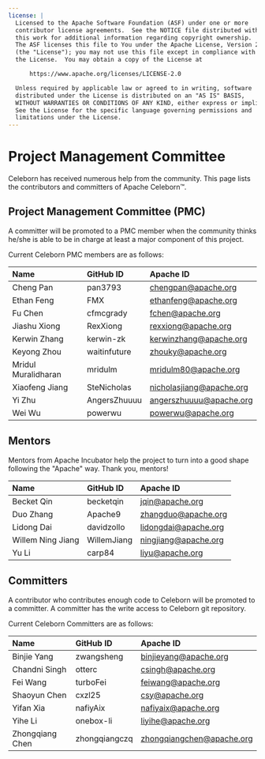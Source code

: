```yaml
---
license: |
  Licensed to the Apache Software Foundation (ASF) under one or more
  contributor license agreements.  See the NOTICE file distributed with
  this work for additional information regarding copyright ownership.
  The ASF licenses this file to You under the Apache License, Version 2.0
  (the "License"); you may not use this file except in compliance with
  the License.  You may obtain a copy of the License at

      https://www.apache.org/licenses/LICENSE-2.0

  Unless required by applicable law or agreed to in writing, software
  distributed under the License is distributed on an "AS IS" BASIS,
  WITHOUT WARRANTIES OR CONDITIONS OF ANY KIND, either express or implied.
  See the License for the specific language governing permissions and
  limitations under the License.
---
```


Project Management Committee
===

Celeborn has received numerous help from the community. This page lists the contributors and committers of Apache Celeborn™.

## Project Management Committee (PMC)

A committer will be promoted to a PMC member when the community thinks he/she is able to be in charge at least a major component of this project.

Current Celeborn PMC members are as follows:

| Name                | GitHub ID     | Apache ID                  |
|:--------------------|:--------------|:---------------------------|
| Cheng Pan           | pan3793       | chengpan@apache.org        |
| Ethan Feng          | FMX           | ethanfeng@apache.org       |
| Fu Chen             | cfmcgrady     | fchen@apache.org           |
| Jiashu Xiong        | RexXiong      | rexxiong@apache.org        |
| Kerwin Zhang        | kerwin-zk     | kerwinzhang@apache.org     |
| Keyong Zhou         | waitinfuture  | zhouky@apache.org          |
| Mridul Muralidharan | mridulm       | mridulm80@apache.org       |
| Xiaofeng Jiang      | SteNicholas   | nicholasjiang@apache.org   |
| Yi Zhu              | AngersZhuuuu  | angerszhuuuu@apache.org    |
| Wei Wu              | powerwu       | powerwu@apache.org         |

## Mentors

Mentors from Apache Incubator help the project to turn into a good shape following the "Apache" way. Thank you, mentors!


| Name              | GitHub ID   | Apache ID            |
|:------------------|:------------|:---------------------|
| Becket Qin        | becketqin   | jqin@apache.org      |
| Duo Zhang         | Apache9     | zhangduo@apache.org  |
| Lidong Dai        | davidzollo  | lidongdai@apache.org |
| Willem Ning Jiang | WillemJiang | ningjiang@apache.org |
| Yu Li             | carp84      | liyu@apache.org      |

## Committers

A contributor who contributes enough code to Celeborn will be promoted to a committer. A committer has the write access to Celeborn git repository.

Current Celeborn Committers are as follows:

| Name                | GitHub ID     | Apache ID                 |
|:--------------------|:--------------|:--------------------------|
| Binjie Yang         | zwangsheng    | binjieyang@apache.org     |
| Chandni Singh       | otterc        | csingh@apache.org         |
| Fei Wang            | turboFei      | feiwang@apache.org        |
| Shaoyun Chen        | cxzl25        | csy@apache.org            |
| Yifan Xia           | nafiyAix      | nafiyaix@apache.org       |
| Yihe Li             | onebox-li     | liyihe@apache.org         |
| Zhongqiang Chen     | zhongqiangczq | zhongqiangchen@apache.org |

